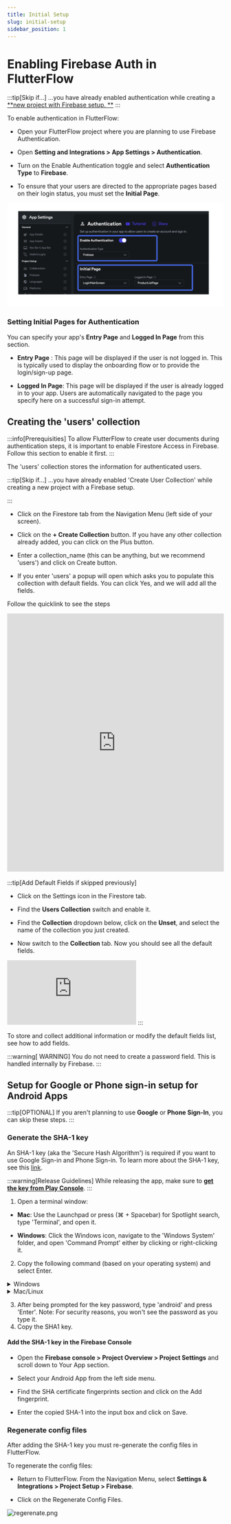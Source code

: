 ```yaml
---
title: Initial Setup
slug: initial-setup
sidebar_position: 1
---
```


# Enabling Firebase Auth in FlutterFlow

:::tip[Skip if...]
...you have already enabled authentication while creating a [**new project with Firebase setup.
**](../../../firebase/connect-to-firebase-setup.md)
:::

To enable authentication in FlutterFlow:

- Open your FlutterFlow project where you are planning to use Firebase
  Authentication.

- Open **Setting and Integrations > App Settings > Authentication**.

- Turn on the Enable Authentication toggle and select **Authentication Type** to
  **Firebase**.

- To ensure that your users are directed to the appropriate pages based on their
  login status, you must set the **Initial Page**.

![enable-auth-fr.png](..%2F..%2Fimgs%2Fenable-auth-fr.png)

### Setting Initial Pages for Authentication

You can specify your app's **Entry Page** and **Logged In Page** from this section.

- **Entry Page** : This page will be displayed if the user is not logged in. This is
typically used to display the onboarding flow or to provide the login/sign-up
page.

- **Logged In Page**: This page will be displayed if the user is already logged in to
your app. Users are automatically navigated to the page you specify here on a
successful sign-in attempt.

## Creating the 'users' collection

:::info[Prerequisities]
To allow FlutterFlow to create user documents during authentication steps, it is
important to enable Firestore Access in Firebase. Follow this section to enable
it first.
:::

The 'users' collection stores the information for authenticated users.

:::tip[Skip if...]
...you have already enabled 'Create User Collection' while creating a new
project with a Firebase setup.

:::

- Click on the Firestore tab from the Navigation Menu (left side of your
  screen).

- Click on the **+ Create Collection** button. If you have any other collection
  already added, you can click on the Plus button.

- Enter a collection_name (this can be anything, but we recommend 'users') and
  click on Create button.

- If you enter 'users' a popup will open which asks you to populate this
  collection with default fields. You can click Yes, and we will add all the
  fields.

Follow the quicklink to see the steps

<iframe src="https://demo.arcade.software/89TZAX3avXKxRpdZH3bK?embed&show_copy_link=true" title="EcommerceFlow - FlutterFlow" frameborder="0" loading="lazy" webkitallowfullscreen mozallowfullscreen allowfullscreen allow="clipboard-write" width="100%" height="600"></iframe>

:::tip[Add Default Fields if skipped previously]

- Click on the Settings icon in the Firestore tab.

- Find the **Users Collection** switch and enable it.

- Find the **Collection** dropdown below, click on the **Unset**, and select the
  name of
  the collection you just created.

- Now switch to the **Collection** tab. Now you should see all the default
  fields.

<iframe src="https://www.loom.com/embed/ba977f72f606497b92ee9ff45c620451"
frameborder="0" allowFullScreen style={{ width: '100%', height: '600px' }}></iframe>
:::

To store and collect additional information or modify the default fields list,
see how to add fields.

:::warning[ WARNING]
You do not need to create a password field. This is handled internally by
Firebase.
:::

## Setup for Google or Phone sign-in setup for Android Apps

:::tip[OPTIONAL]
If you aren't planning to use **Google** or **Phone Sign-In**, you can skip these steps.
:::

### Generate the SHA-1 key

An SHA-1 key (aka the 'Secure Hash Algorithm') is required if you want to use
Google Sign-in and Phone Sign-in. To learn more about the SHA-1 key, see
this [link](https://developers.google.com/android/guides/client-auth).

:::warning[Release Guidelines]
While releasing the app, make sure
to [**get the key from Play Console**](https://docs.flutterflow.io/data-and-backend/firebase/authentication/phone-sign-in#release-mode).
:::

1. Open a terminal window:

- **Mac**: Use the Launchpad or press (⌘ + Spacebar) for Spotlight search,
  type 'Terminal', and open it.

- **Windows**: Click the Windows icon, navigate to the 'Windows System' folder,
  and open 'Command Prompt' either by clicking or right-clicking it.

2. Copy the following command (based on your operating system) and select Enter.

<details>
  <summary>Windows</summary>
  <div>
   ```keytool -list -v -keystore C:\Users\leon\.android\debug.keystore -alias androiddebugkey```

    If you get the following error while trying the above command:

```ERROR:'keytool' is not recognized as an internal or external command```

    You might not have JAVA installed on your machine. [Here](https://codewithandrea.com/articles/keytool-command-not-found-how-to-fix-windows-macos/) is the helpful link to install JAVA and remove the above issue.

  </div>
</details>

<details>
  <summary>Mac/Linux</summary>
  <div>
   ```keytool -list -v \ -alias androiddebugkey -keystore ~/.android/debug.keystore``` 
  </div>
</details>

3. After being prompted for the key password, type 'android' and press 'Enter'.
   Note: For security reasons, you won't see the password as you type it.
4. Copy the SHA1 key.

#### Add the SHA-1 key in the Firebase Console

- Open the **Firebase console > Project Overview > Project Settings** and scroll
  down to Your App section.

- Select your Android App from the left side menu.

- Find the SHA certificate fingerprints section and click on the Add
  fingerprint.

- Enter the copied SHA-1 into the input box and click on Save.

### Regenerate config files

After adding the SHA-1 key you must re-generate the config files in FlutterFlow.

To regenerate the config files:

- Return to FlutterFlow. From the Navigation Menu, select **Settings &
  Integrations > Project Setup > Firebase**.

- Click on the Regenerate Config Files.

<img src="imgs/regerenate.png" alt="regerenate.png"  />

